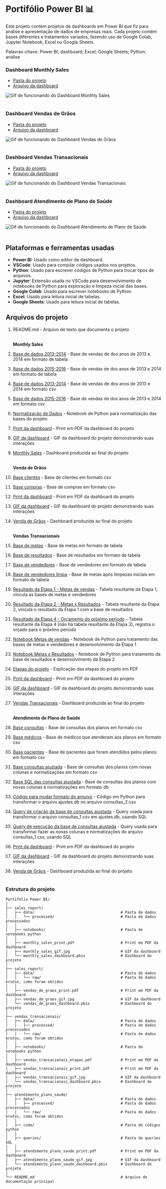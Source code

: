 # Portifólio Power BI 📊

Este projeto contém projetos de dashboards em Power BI que fiz para análise e apresentação de dados de empresas reais. Cada projeto contém bases diferentes e tratamentos variados, fazendo uso de Google Colab, Jupyter Notebook, Excel ou Google Sheets.

Palavras-chave: Power BI; dashboard; Excel; Google Sheets; Python; análise

### Dashboard Monthly Sales
- [Pasta do projeto](/monthly_sales/)
- [Arquivo da dashboard](/monthly_sales/monthly_sales_dashboard.pbix)

![Gif de funcionando do Dashboard Monthly Sales](/monthly_sales/monthly_sales_gif.gif)
<br><br>

### Dashboard Vendas de Grãos
- [Pasta do projeto](/vendas_de_graos/)
- [Arquivo da dashboard](/vendas_de_graos/venda_de_graos_dashboard.pbix)

![Gif de funcionando do Dashboard Vendas de Grãos](/vendas_de_graos/venda_de_graos_gif.gif)
<br><br>

### Dashboard Vendas Transacionais
- [Pasta do projeto](/vendas_transacionais/)
- [Arquivo da dashboard](/vendas_transacionais/vendas_transacionais_dashboard.pbix)

![Gif de funcionando do Dashboard Vendas Transacionais](/vendas_transacionais/vendas_transacionais_gif.gif)
<br><br>

### Dashboard Atendimento de Plano de Saúde
- [Pasta do projeto](/atendimento_plano_saude/)
- [Arquivo da dashboard](/atendimento_plano_saude/atendimento_plano_saude_dashboard.pbix)

![Gif de funcionando do Dashboard Atendimento de Plano de Saúde](/atendimento_plano_saude/atendimento_plano_saude_gif.gif)
<br><br>


## Plataformas e ferramentas usadas

- **Power BI**: Usado como editor de dashboard.
- **VSCode**: Usado para compilar códigos usados nos projetos.
- **Python**: Usado para escrever códigos de Python para trocar tipos de arquivos.
- **Jupyter**: Extensão usada no VSCode para desenvolvimento de notebooks de Python para exploração e limpeza inicial das bases.
- **Google Colab**: Usado para escrever notebooks de Python.
- **Excel**: Usado para leitura inicial de tabelas.
- **Google Sheets**: Usado para leitura inicial de tabelas.

## Arquivos do projeto

1. README.md - Arquivo de texto que documenta o projeto
<br><br>

    **Monthly Sales**
1. [Base de dados 2013-2014](/monthly_sales/data/processed/Base_de_dados_2013_2014.csv) - Base de vendas de dos anos de 2013 e 2014 em formato de tabela
1. [Base de dados 2015-2016](/monthly_sales/data/processed/Base_de_dados_2015_2016.csv) - Base de vendas de dos anos de 2013 e 2014 em formato de tabela
1. [Base de dados 2013-2014](/monthly_sales/data/processed/Base_de_dados_2013_2014.csv) - Base de vendas de dos anos de 2013 e 2014 em formato csv
1. [Base de dados 2015-2016](/monthly_sales/data/processed/Base_de_dados_2015_2016.csv) - Base de vendas de dos anos de 2013 e 2014 em formato csv
1. [Normatização de Dados](/monthly_sales/notebooks/normatizacao_dados.ipynb) - Notebook de Python para normatização das bases do projeto
1. [Print da dashboard](/monthly_sales/monthly_sales_print.jpg) - Print em PDF da dashboard do projeto
1. [GIF da dashboard](/monthly_sales/monthly_sales_gif.gif) - GIF da dashboard do projeto demonstrando suas interações
1. [Monthly Sales](/monthly_sales/monthly_sales_dashboard.pbix) - Dashboard produzida ao final do projeto
<br> <br>

    **Venda de Grãos**
1. [Base clientes](/vendas_de_graos/data/raw/clientes.csv) - Base de clientes em formato csv
1. [Base compras](/vendas_de_graos/data/raw/compras.csv) - Base de compras em formato csv
1. [Print da dashboard](/vendas_de_graos/vendas_de_graos_print.pdf) - Print em PDF da dashboard do projeto
1. [GIF da dashboard](/vendas_de_graos/vendas_de_graos_gif.gif) - GIF da dashboard do projeto demonstrando suas interações
1. [Venda de Grãos](/vendas_de_graos/vendas_de_graos_dashboard.pbix) - Dashboard produzida ao final do projeto
<br> <br>

    **Vendas Transacionais**
1. [Base de metas](/vendas_transacionais/data/raw/metas.xlsx) - Base de metas em formato de tabela
1. [Base de resultados](/vendas_transacionais/data/raw/resultados.xlsx) - Base de resultados em formato de tabela
1. [Base de vendedores](/vendas_transacionais/data/raw/vendedores.xlsx) - Base de vendedores em formato de tabela
1. [Base de vendedores limpa](/vendas_transacionais/data/processed/vendedores_limpa.xlsx) - Base de metas após limpezas iniciais em formato de tabela
1. [Resultado da Etapa 1 - Metas de vendas](/vendas_transacionais/data/processed/etapa_1_metas_vendas.xlsx) - Tabela resultante da Etapa 1, vincula as bases de metas e vendedores
1. [Resultado da Etapa 2 - Metas x Resultados](/vendas_transacionais/data/processed/etapa_2_metas_resultados.xlsx) - Tabela resultante da Etapa 2, vincula o resultado da Etapa 1 com a base de resultados
1. [Resultado da Etapa 4 - Orçamento do próximo período](/vendas_transacionais/data/processed/etapa_4_orcamento_novembro.xlsx) - Tabela resultante da Etapa 4 (não há tabela resultante da Etapa 3), registra o orçado para o próximo período
1. [Notebook Metas de vendas](/vendas_transacionais/notebooks/etapa_1_metas_vendas.ipynb) - Notebook de Python para tratamento das bases de metas e vendedores e desenvolvimento da Etapa 1
1. [Notebook Metas x Resultados](/vendas_transacionais/notebooks/etapa_2_metas_resultados.ipynb) - Notebook de Python para tratamento da base de resultados e desenvolvimento da Etapa 2
1. [Etapas do projeto](/vendas_transacionais/vendas_transacionais_etapas.pdf) - Explicação das etapas do projeto em PDF
1. [Print da dashboard](/vendas_transacionais/vendas_transacionais_print.pdf) - Print em PDF da dashboard do projeto
1. [GIF da dashboard](/vendas_transacionais/vendas_transacionais_gif.gif) - GIF da dashboard do projeto demonstrando suas interações
1. [Vendas Transacionais](/vendas_transacionais/vendas_transacionais_dashboard.pbix) - Dashboard produzida ao final do projeto
<br> <br>

    **Atendimento de Plano de Saúde**
1. [Base consultas](/atendimento_plano_saude/data/raw/consultas_1.csv) - Base de consultas dos planos em formato csv
1. [Base médicos](/atendimento_plano_saude/data/raw/medicos_1.csv) - Base de médicos que atenderam aos planos em formato csv
1. [Base pacientes](/atendimento_plano_saude/data/raw/pacientes_1.csv) - Base de pacientes que foram atendidos pelos planos em formato csv
1. [Base consultas ajustada](/atendimento_plano_saude/data/processed/consultas_2.csv) - Base de consultas dos planos com novas colunas e normatizações em formato csv 
1. [Base SQL das consultas ajustada](/atendimento_plano_saude/data/processed/ajustes.db) - Base de consultas dos planos com novas colunas e normatizações em formato db
1. [Código para mudar formato do arquivo](/atendimento_plano_saude/code/to_csv.py) - Código em Python para transformar o arquivo ajustes.db no arquivo consultas_2.csv
1. [Query de criação da base de consultas ajustada](/atendimento_plano_saude/queries/ajustes-criacao_tabela.sql) - Query usada para transformar o arquivo consultas_1.csv em ajustes.db, usando SQL
1. [Query de execução da base de consultas ajustada](/atendimento_plano_saude/queries/ajustes.sql) - Query usada para transformar fazer as novas colunas e normatizações do arquivo consultas_1.csv, usando SQL
1. [Print da dashboard](/atendimento_plano_saude/atendimento_plano_saude_print.pdf) - Print em PDF da dashboard do projeto
1. [GIF da dashboard](/atendimento_plano_saude/atendimento_plano_saude_gif.gif) - GIF da dashboard do projeto demonstrando suas interações
1. [Venda de Grãos](/atendimento_plano_saude/atendimento_plano_saude_dashboard.pbix) - Dashboard produzida ao final do projeto
<br> <br>

### Estrutura do projeto
```
Portifólio Power BI/
│
├── sales_report/
│   ├── data/                                       # Pasta de dados
│   │   └── processed/                              # Pasta de dados processados
│   │
│   ├── notebooks/                                  # Pasta de notebooks python
│   │
│   ├── monthly_sales_print.pdf                     # Print em PDF da dashboard
│   ├── monthly_sales_gif.jpg                       # GIF da dashboard
│   └── monthly_sales_dashboard.pbix                # Dashboard do projeto
│
├── sales_report/
│   ├── data/                                       # Pasta de dados
│   │   └── raw/                                    # Pasta de dados brutos, como foram obtidos
│   │
│   ├── vendas_de_graos_print.pdf                   # Print em PDF da dashboard
│   ├── vendas_de_graos_gif.jpg                     # GIF da dashboard
│   └── vendas_de_graos_dashboard.pbix              # Dashboard do projeto
│
├── vendas_transacionais/
│   ├── data/                                       # Pasta de dados
│   │   ├── processed/                              # Pasta de dados processados
│   │   └── raw/                                    # Pasta de dados brutos, como foram obtidos
│   │
│   ├── notebooks/                                  # Pasta de notebooks python
│   │
│   ├── vendas_transacionais_etapas.pdf             # Print em PDF da dashboard
│   ├── vendas_transacionais_print.pdf              # Print em PDF da dashboard
│   ├── vendas_transacionais_gif.jpg                # GIF da dashboard
│   └── vendas_transacionais_dashboard.pbix         # Dashboard do projeto
│
├── atendimento_plano_saude/
│   ├── data/                                       # Pasta de dados
│   │   ├── processed/                              # Pasta de dados processados
│   │   └── raw/                                    # Pasta de dados brutos, como foram obtidos
│   │
│   ├── code/                                       # Pasta de códigos python
│   │
│   ├── queries/                                    # Pasta de queries SQL
│   │
│   ├── atendimento_plano_saude_print.pdf           # Print em PDF da dashboard
│   ├── atendimento_plano_saude_gif.jpg             # GIF da dashboard
│   └── atendimento_plano_saude_dashboard.pbix      # Dashboard do projeto
│
└── README.md                                       # Arquivo de documentação principal
```